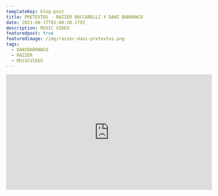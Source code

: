 ```yaml
---
templateKey: blog-post
title: PRETEXTOS - RAZZER BUCCARELLI X DANI BARRANCO
date: 2021-08-17T02:00:20.179Z
description: MUSIC VIDEO
featuredpost: true
featuredimage: /img/razzer-dani-pretextos.png
tags:
  - DANIBARRANCO
  - RAZZER
  - MUSICVIDEO
---
```

<iframe width="560" height="315" src="https://www.youtube.com/embed/VzbTIhEa6Po" title="YouTube video player" frameborder="0" allow="accelerometer; autoplay; clipboard-write; encrypted-media; gyroscope; picture-in-picture" allowfullscreen></iframe>
